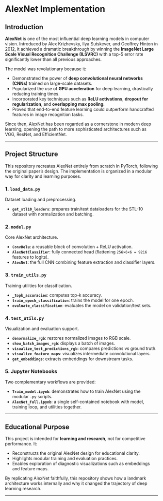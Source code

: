 # AlexNet Implementation 

## Introduction

**AlexNet** is one of the most influential deep learning models in computer vision. Introduced by Alex Krizhevsky, Ilya Sutskever, and Geoffrey Hinton in 2012, it achieved a dramatic breakthrough by winning the **ImageNet Large Scale Visual Recognition Challenge (ILSVRC)** with a top-5 error rate significantly lower than all previous approaches.  

The model was revolutionary because it:  
- Demonstrated the power of **deep convolutional neural networks (CNNs)** trained on large-scale datasets.  
- Popularized the use of **GPU acceleration** for deep learning, drastically reducing training times.  
- Incorporated key techniques such as **ReLU activations**, **dropout for regularization**, and **overlapping max pooling**.  
- Proved that end-to-end feature learning could outperform handcrafted features in image recognition tasks.  

Since then, AlexNet has been regarded as a cornerstone in modern deep learning, opening the path to more sophisticated architectures such as VGG, ResNet, and EfficientNet.

---

## Project Structure

This repository recreates AlexNet entirely from scratch in PyTorch, following the original paper’s design. The implementation is organized in a modular way for clarity and learning purposes.

### 1. `load_data.py`
Dataset loading and preprocessing.  
- **`get_stl10_loaders`**: prepares train/test dataloaders for the STL-10 dataset with normalization and batching.

### 2. `model.py`
Core AlexNet architecture.  
- **`ConvRelu`**: a reusable block of convolution + ReLU activation.  
- **`AlexNetClassifier`**: fully connected head (flattening `256×6×6 = 9216` features to logits).  
- **`AlexNet`**: the full CNN combining feature extraction and classifier layers.

### 3. `train_utils.py`
Training utilities for classification.  
- **`_topk_accuracies`**: computes top-k accuracy.  
- **`train_epoch_classification`**: trains the model for one epoch.  
- **`evaluate_classification`**: evaluates the model on validation/test sets.

### 4. `test_utils.py`
Visualization and evaluation support.  
- **`denormalize_rgb`**: restores normalized images to RGB scale.  
- **`show_batch_images_rgb`**: displays a batch of images.  
- **`visualize_test_predictions_rgb`**: compares predictions vs ground truth.  
- **`visualize_feature_maps`**: visualizes intermediate convolutional layers.  
- **`get_embeddings`**: extracts embeddings for downstream tasks.

### 5. Jupyter Notebooks
Two complementary workflows are provided:  
- **`Train_model.ipynb`**: demonstrates how to train AlexNet using the modular `.py` scripts.  
- **`AlexNet_Full.ipynb`**: a single self-contained notebook with model, training loop, and utilities together.

---

## Educational Purpose

This project is intended for **learning and research**, not for competitive performance. It:  
- Reconstructs the original AlexNet design for educational clarity.  
- Highlights modular training and evaluation practices.  
- Enables exploration of diagnostic visualizations such as embeddings and feature maps.  

By replicating AlexNet faithfully, this repository shows how a landmark architecture works internally and why it changed the trajectory of deep learning research.

---
